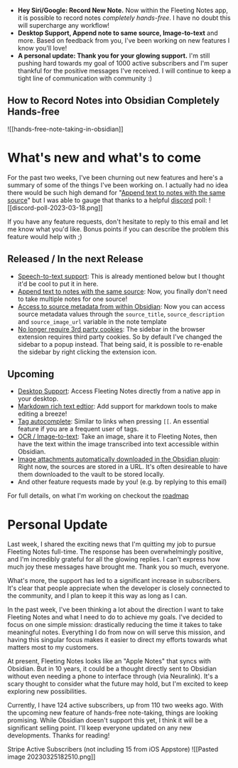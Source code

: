 -  **Hey Siri/Google: Record New Note.** Now within the Fleeting Notes app, it is possible to record notes *completely hands-free*. I have no doubt this will supercharge any workflow!
- **Desktop Support, Append note to same source, Image-to-text** and more. Based on feedback from you, I've been working on new features I know you'll love!
- **A personal update: Thank you for your glowing support.** I'm still pushing hard towards my goal of 1000 active subscribers and I'm super thankful for the positive messages I've received. I will continue to keep a tight line of communication with community :)


## How to Record Notes into Obsidian Completely Hands-free
![[hands-free-note-taking-in-obsidian]]

# What's new and what's to come
For the past two weeks, I've been churning out new features and here's a summary of some of the things I've been working on. I actually had no idea there would be such high demand for "[Append text to notes with the same source](https://github.com/fleetingnotes/fleeting-notes-flutter/issues/462)" but I was able to gauge that thanks to a helpful [discord](https://discord.gg/xrj6yuGNmx) poll:
![[discord-poll-2023-03-18.png]]

If you have any feature requests, don't hesitate to reply to this email and let me know what you'd like. Bonus points if you can describe the problem this feature would help with ;)

## Released / In the next Release
- [Speech-to-text support](https://github.com/fleetingnotes/fleeting-notes-flutter/issues/529): This is already mentioned below but I thought it'd be cool to put it in here.
- [Append text to notes with the same source](https://github.com/fleetingnotes/fleeting-notes-flutter/issues/462): Now, you finally don't need to take multiple notes for one source!
- [Access to source metadata from within Obsidian](https://github.com/fleetingnotes/fleeting-notes-obsidian/issues/63): Now you can access source metadata values through the `source_title`, `source_description` and `source_image_url` variable in the note template
- [No longer require 3rd party cookies](https://github.com/fleetingnotes/fleeting-notes-flutter/issues/520): The sidebar in the browser extension requires third party cookies. So by default I've changed the sidebar to a popup instead. That being said, it is possible to re-enable the sidebar by right clicking the extension icon.

## Upcoming
- [Desktop Support](https://github.com/fleetingnotes/fleeting-notes-flutter/issues/186): Access Fleeting Notes directly from a native app in your desktop.
- [Markdown rich text edtior](https://github.com/fleetingnotes/fleeting-notes-flutter/issues/536): Add support for markdown tools to make editing a breeze!
- [Tag autocomplete](https://github.com/fleetingnotes/fleeting-notes-flutter/issues/138): Similar to links when pressing `[[`. An essential feature if you are a frequent user of tags.
- [OCR / Image-to-text](https://github.com/fleetingnotes/fleeting-notes-flutter/issues/531): Take an image, share it to Fleeting Notes, then have the text within the image transcribed into text accessible within Obsidian. 
- [Image attachments automatically downloaded in the Obsidian plugin](https://github.com/fleetingnotes/fleeting-notes-obsidian/issues/74): Right now, the sources are stored in a URL. It's often desireable to have them downloaded to the vault to be stored locally. 
- And other feature requests made by you! (e.g. by replying to this email)

For full details, on what I'm working on checkout the [roadmap](https://github.com/orgs/fleetingnotes/projects/1)

# Personal Update
  
Last week, I shared the exciting news that I'm quitting my job to pursue Fleeting Notes full-time. The response has been overwhelmingly positive, and I'm incredibly grateful for all the glowing replies. I can't express how much joy these messages have brought me. Thank you so much, everyone.

What's more, the support has led to a significant increase in subscribers. It's clear that people appreciate when the developer is closely connected to the community, and I plan to keep it this way as long as I can.

In the past week, I've been thinking a lot about the direction I want to take Fleeting Notes and what I need to do to achieve my goals. I've decided to focus on one simple mission: drastically reducing the time it takes to take meaningful notes. Everything I do from now on will serve this mission, and having this singular focus makes it easier to direct my efforts towards what matters most to my customers.

At present, Fleeting Notes looks like an "Apple Notes" that syncs with Obsidian. But in 10 years, it could be a thought directly sent to Obsidian without even needing a phone to interface through (via Neuralink). It's a scary thought to consider what the future may hold, but I'm excited to keep exploring new possibilities.

Currently, I have 124 active subscribers, up from 110 two weeks ago. With the upcoming new feature of hands-free note-taking, things are looking promising. While Obsidian doesn't support this yet, I think it will be a significant selling point. I'll keep everyone updated on any new developments. Thanks for reading!

Stripe Active Subscribers (not including 15 from iOS Appstore)
![[Pasted image 20230325182510.png]]